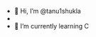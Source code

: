 - 👋 Hi, I’m @tanu1shukla
- 
- 🌱 I’m currently learning C

<!---
tanu1shukla/tanu1shukla is a ✨ special ✨ repository because its `README.md` (this file) appears on your GitHub profile.
You can click the Preview link to take a look at your changes.
--->
